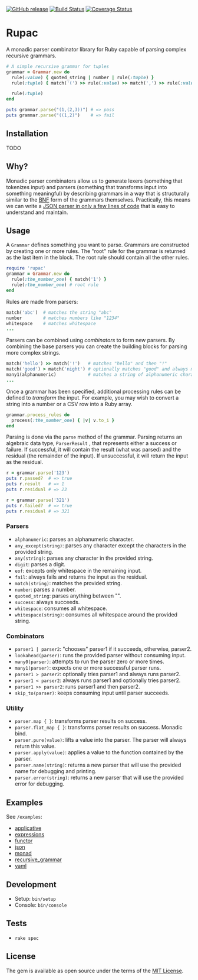 [![GitHub release](https://img.shields.io/github/release/cconstable/rupac.svg)](https://github.com/cconstable/rupac/releases/latest)
[![Build Status](https://travis-ci.org/cconstable/rupac.svg?branch=master)](https://travis-ci.org/cconstable/rupac)
[![Coverage Status](https://coveralls.io/repos/github/cconstable/rupac/badge.svg)](https://coveralls.io/github/cconstable/rupac)

# Rupac

A monadic parser combinator library for Ruby capable of parsing complex recursive grammars.

```ruby
# A simple recursive grammar for tuples
grammar = Grammar.new do
  rule(:value) { quoted_string | number | rule(:tuple) }
  rule(:tuple) { match('(') >> rule(:value) >> match(',') >> rule(:value) >> match(')') }

  rule(:tuple)
end

puts grammar.parse("(1,(2,3))") # => pass
puts grammar.parse("((1,2)")    # => fail
```

## Installation

TODO

## Why?

Monadic parser combinators allow us to generate lexers (something that tokenizes input) and parsers (something that transforms input into something meaningful) by describing grammars in a way that is structurally similar to the [BNF](https://en.wikipedia.org/wiki/Backus%E2%80%93Naur_form) form of the grammars themselves. Practically, this means we can write a [JSON parser in only a few lines of code](https://github.com/cconstable/rupac/blob/master/examples/json.rb) that is easy to understand and maintain.

## Usage

A `Grammar` defines something you want to parse. Grammars are constructed by creating one or more rules. The "root" rule for the grammar is returned as the last item in the block. The root rule should contain all the other rules.

```ruby
require 'rupac'
grammar = Grammar.new do
  rule(:the_number_one) { match('1') }
  rule(:the_number_one) # root rule
end
```

Rules are made from parsers:

```ruby
match('abc')  # matches the string "abc"
number        # matches numbers like "1234"
whitespace    # matches whitespace
...
```

Parsers can be combined using *combinators* to form new parsers. By combining the base parsers you can create the building blocks for parsing more complex strings.

```ruby
match('hello') >> match('!')   # matches "hello" and then "!"
match('good') > match('night') # optionally matches "good" and always matches "night"
many1(alphanumeric)            # matches a string of alphanumeric characters
...
```

Once a grammar has been specified, additional processing rules can be defined to *transform* the input. For example, you may wish to convert a string into a number or a CSV row into a Ruby array.

```ruby
grammar.process_rules do
  process(:the_number_one) { |v| v.to_i }
end
```

Parsing is done via the `parse` method of the grammar. Parsing returns an algebraic data type, `ParserResult` , that represents either a success or failure. If successful, it will contain the result (what was parsed) and the residual (the remainder of the input). If unsuccessful, it will return the input as the residual.

```ruby
r = grammar.parse('123')
puts r.passed?  # => true
puts r.result   # => 1
puts r.residual # => 23

r = grammar.parse('321')
puts r.failed?  # => true
puts r.residual # => 321
```

### Parsers

- `alphanumeric`: parses an alphanumeric character.
- `any_except(string)`: parses any character except the characters in the provided string.
- `any(string)`: parses any character in the provided string.
- `digit`: parses a digit.
- `eof`: excepts only whitespace in the remaining input.
- `fail`: always fails and returns the input as the residual.
- `match(string)`: matches the provided string.
- `number`: parses a number.
- `quoted_string`: parses anything between "".
- `success`: always succeeds.
- `whitespace`: consumes all whitespace.
- `whitespace(string)`: consumes all whitespace around the provided string.

### Combinators

- `parser1 | parser2`: "chooses" parser1 if it succeeds, otherwise, parser2.
- `lookahead(parser)`: runs the provided parser without consuming input.
- `many0(parser)`: attempts to run the parser zero or more times.
- `many1(parser)`: expects one or more successful parser runs.
- `parser1 > parser2`: optionally tries parser1 and always runs parser2.
- `parser1 < parser2`: always runs parser1 and optionally tries parser2.
- `parser1 >> parser2`: runs parser1 and then parser2.
- `skip_to(parser)`: keeps consuming input until parser succeeds.

### Utility

- `parser.map { }`: transforms parser results on success.
- `parser.flat_map { }`: transforms parser results on success. Monadic bind.
- `parser.pure(value)`: lifts a value into the parser. The parser will always return this value.
- `parser.apply(value)`: applies a value to the function contained by the parser.
- `parser.name(string)`: returns a new parser that will use the provided name for debugging and printing.
- `parser.error(string)`: returns a new parser that will use the provided error for debugging.

## Examples

See `/examples`:

- [applicative](https://github.com/cconstable/rupac/blob/master/examples/applicative.rb)
- [expressions](https://github.com/cconstable/rupac/blob/master/examples/expressions.rb)
- [functor](https://github.com/cconstable/rupac/blob/master/examples/functor.rb)
- [json](https://github.com/cconstable/rupac/blob/master/examples/json.rb)
- [monad](https://github.com/cconstable/rupac/blob/master/examples/monad.rb)
- [recursive_grammar](https://github.com/cconstable/rupac/blob/master/examples/recursive_grammar.rb)
- [yaml](https://github.com/cconstable/rupac/blob/master/examples/yaml.rb)

## Development

- Setup: `bin/setup`
- Console: `bin/console`

## Tests

- `rake spec`

## License

The gem is available as open source under the terms of the [MIT License](https://opensource.org/licenses/MIT).

